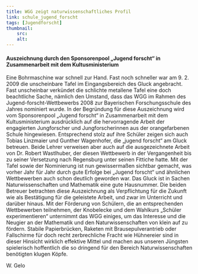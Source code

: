 ```yaml
---
title: WGG zeigt naturwissenschaftliches Profil
link: schule_jugend_forscht
tags: [Jugendforscht]
thumbnail: 
    src: 
    alt: 
---
```

<h4>Auszeichnung durch den Sponsorenpool „Jugend forscht“ in Zusammenarbeit mit dem Kultusministerium</h4>
<p>
    Eine Bohrmaschine war schnell zur Hand. Fast noch schneller war am 9. 2. 2009 die unscheinbare Tafel
    im Eingangsbereich des Gluck angebracht. Fast unscheinbar verkündet die schlichte metallene Tafel eine
    doch beachtliche Sache, nämlich den Umstand, dass das WGG im Rahmen des Jugend-forscht-Wettbewerbs 2008
    zur Bayerischen Forschungsschule des Jahres nominiert wurde. In der Begründung für diese Auszeichnung wird
    vom Sponsorenpool „Jugend forscht“ in Zusammenarbeit mit dem Kultusministerium ausdrücklich auf die hervorragende
    Arbeit der engagierten Jungforscher und Jungforscherinnen aus der orangefarbenen Schule hingewiesen. Entsprechend
    stolz auf ihre Schüler zeigen sich auch Tobias Linzmaier und Gunther Wagenhofer, die „jugend forscht“ am Gluck betreuen.
    Beide Lehrer verweisen aber auch auf die ausgezeichnete Arbeit von Dr. Robert Wastlhuber, der diesen Wettbewerb in der
    Vergangenheit bis zu seiner Versetzung nach Regensburg unter seinen Fittiche hatte. Mit der Tafel sowie der Nominierung
    ist nun gewissermaßen sichtbar gemacht, was vorher Jahr für Jahr durch gute Erfolge bei „Jugend forscht“ und ähnlichen
    Wettbewerben auch schon deutlich geworden war. Das Gluck ist in Sachen Naturwissenschaften und Mathematik eine gute Hausnummer.
    Die beiden Betreuer betrachten diese Auszeichnung als Verpflichtung für die Zukunft wie als Bestätigung für die geleistete Arbeit,
    und zwar im Unterricht und darüber hinaus. Mit der Förderung von Schülern, die an entsprechenden Wettbewerben teilnehmen,
    der Knobelecke und dem Wahlkurs „Schüler experimentieren“ unternimmt das WGG einiges, um das Interesse und die Neugier an
    der Mathematik und den Naturwissenschaften von klein auf zu fördern. Stabile Papierbrücken, Raketen mit Brausepulverantrieb
    oder Fallschirme für doch recht zerbrechliche Fracht wie Hühnereier sind in dieser Hinsicht wirklich effektive Mittel und
    machen aus unseren Jüngsten spielerisch hoffentlich die so dringend für den Bereich Naturwissenschaften benötigten klugen Köpfe.
</p>
<p>W. Gelo</p>
